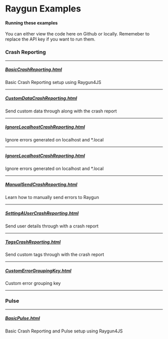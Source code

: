 # Raygun Examples

#### Running these examples

You can either view the code here on Github or locally. Rememeber to replace the API key if you want to run them.

### Crash Reporting

---

##### [BasicCrashReporting.html](BasicCrashReporting.html)

Basic Crash Reporting setup using Raygun4JS

---

##### [CustomDataCrashReporting.html](CustomDataCrashReporting.html)

Send custom data through along with the crash report

---

##### [IgnoreLocalhostCrashReporting.html](IgnoreLocalhostCrashReporting.html)

Ignore errors generated on localhost and *.local

---

##### [IgnoreLocalhostCrashReporting.html](IgnoreLocalhostCrashReporting.html)

Ignore errors generated on localhost and *.local

---

##### [ManualSendCrashReporting.html](ManualSendCrashReporting.html)

Learn how to manually send errors to Raygun

---

##### [SettingAUserCrashReporting.html](SettingAUserCrashReporting.html)

Send user details through with a crash report

---

##### [TagsCrashReporting.html](TagsCrashReporting.html)

Send custom tags through with the crash report

---

##### [CustomErrorGroupingKey.html](CustomErrorGroupingKey.html)

Custom error grouping key

---

### Pulse

---

##### [BasicPulse.html](BasicPulse.html)

Basic Crash Reporting and Pulse setup using Raygun4JS